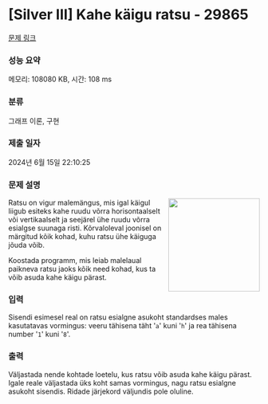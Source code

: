 # [Silver III] Kahe käigu ratsu - 29865 

[문제 링크](https://www.acmicpc.net/problem/29865) 

### 성능 요약

메모리: 108080 KB, 시간: 108 ms

### 분류

그래프 이론, 구현

### 제출 일자

2024년 6월 15일 22:10:25

### 문제 설명

<p><img alt="" src="https://upload.acmicpc.net/c61cd560-879c-4a20-87e3-a84412782f9b/-/preview/" style="width: 183px; height: 187px; float: right;">Ratsu on vigur malemängus, mis igal käigul liigub esiteks kahe ruudu võrra horisontaalselt või vertikaalselt ja seejärel ühe ruudu võrra esialgse suunaga risti. Kõrvaloleval joonisel on märgitud kõik kohad, kuhu ratsu ühe käiguga jõuda võib.</p>

<p>Koostada programm, mis leiab malelaual paikneva ratsu jaoks kõik need kohad, kus ta võib asuda kahe käigu pärast.</p>

### 입력 

 <p>Sisendi esimesel real on ratsu esialgne asukoht standardses males kasutatavas vormingus: veeru tähisena täht '<code>a</code>' kuni '<code>h</code>' ja rea tähisena number '<code>1</code>' kuni '<code>8</code>'.</p>

### 출력 

 <p>Väljastada nende kohtade loetelu, kus ratsu võib asuda kahe käigu pärast. Igale reale väljastada üks koht samas vormingus, nagu ratsu esialgne asukoht sisendis. Ridade järjekord väljundis pole oluline.</p>

